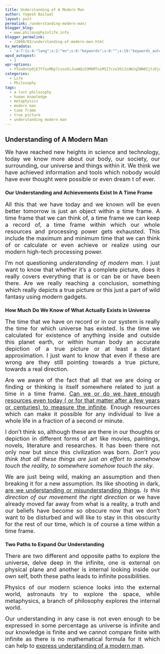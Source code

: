 ```yaml
---
title: Understanding of A Modern Man
author: Yogesh Bailwal
layout: post
permalink: /understanding-modern-man/
blogger_blog:
  - www.philosophyinlife.info
blogger_permalink:
  - /2008/03/understanding-of-modern-men.html
ks_metadata:
  - 'a:7:{s:4:"lang";s:2:"en";s:8:"keywords";s:0:"";s:19:"keywords_autoupdate";s:1:"0";s:11:"description";s:0:"";s:22:"description_autoupdate";s:1:"0";s:5:"title";s:0:"";s:6:"robots";s:12:"index,follow";}'
wpsd_autopost:
  - 1
wpr-options:
  - YToxOntpOjE7YToxMDp7czozOiJuaWQiO3M6MToiMSI7czo3OiJzdWJqZWN0IjtzOjA6IiI7czo4OiJ0ZXh0Ym9keSI7czowOiIiO3M6ODoiaHRtbGJvZHkiO3M6MDoiIjtzOjc6ImRpc2FibGUiO2k6MDtzOjE1OiJub2N1c3RvbWl6YXRpb24iO2k6MTtzOjEyOiJub3Bvc3RzZXJpZXMiO2k6MTtzOjEwOiJodG1sZW5hYmxlIjtpOjE7czoxMjoiYXR0YWNoaW1hZ2VzIjtpOjE7czoyMToic2tpcGFjdGl2ZXN1YnNjcmliZXJzIjtpOjA7fX0=
categories:
  - Life
  - Philosophy
tags:
  - a lost philosophy
  - human knowledge
  - metaphysics
  - modern man
  - time frame
  - true picture
  - understanding modern man
---
```

## Understanding of A Modern Man

<span style="font-size: 130%;"> </span>

<p class="MsoNormal" style="text-align: justify;">
  <span style="font-size: 130%;">We have reached new heights in science and technology, today we know more about our body, our society, our surrounding, our universe and things within it. We think we have achieved information and tools which nobody would have ever thought were possible or even dream t of ever.</span>
</p>

### Our Understanding and Achievements Exist In A Time Frame

<p class="MsoNormal" style="text-align: justify;">
  <span style="font-size: 130%;">All this that we have today and we known will be even better tomorrow is just an object within a time frame. A time frame that we can think of, a time frame we can keep a record of, a time frame within which our whole resources and processing power gets exhausted. This include the maximum and minimum time that we can think of or calculate or even achieve or realize using our modern high-tech processing power.</span>
</p>

<p class="MsoNormal" style="text-align: justify;">
  <span style="font-size: 130%;">I’m not questioning </span><span style="font-style: italic; font-size: 130%;">understanding of modern man</span><span style="font-size: 130%;">. I just want to know that whether it’s a complete picture, does it really covers everything that is or can be or have been there. Are we really reaching a conclusion, something which really depicts a true picture or this just a part of wild fantasy using modern gadgets.</span>
</p>

### How Much Do We Know of What Actually Exists in Universe

<p class="MsoNormal" style="text-align: justify;">
  <span style="font-size: 130%;">The time that we have on record or in our system is really the time for which universe has existed. Is the time we calculated for existence of anything inside and outside this planet earth, or within human body an accurate depiction of a true picture or at least a distant approximation. I just want to know that even if these are wrong are they still pointing towards a true picture, towards a real direction.</span>
</p>

<p class="MsoNormal" style="text-align: justify;">
  <span style="font-size: 130%;">Are we aware of the fact that all that we are doing or finding or thinking is itself somewhere related to just a time in a time frame. <span style="text-decoration: underline;">Can we or do we have enough resources even today ( or for that matter after a few years or centuries) to measure the infinite</span>. Enough resources which can make it possible for any individual to live a whole life in a fraction of a second or minute.</span>
</p>

<p class="MsoNormal" style="text-align: justify;">
  <span style="font-size: 130%;">I don’t think so, although these are there in our thoughts or depiction in different forms of art like movies, paintings, novels, literature and researches. It has been there not only now but since this civilization was born. <em>Don’t you think that all these things are just an effort to somehow touch the reality, to somewhere somehow touch the sky</em>. </span>
</p>

<p class="MsoNormal" style="text-align: justify;">
  <span style="font-size: 130%;">We are just being wild, making an assumption and then breaking it for a new assumption. Its like shooting in dark, <span style="text-decoration: underline;">are we understanding or misunderstanding things</span>. </span><span style="font-style: italic; font-size: 130%;">Is this direction of our movement the right direction</span><span style="font-size: 130%;"> or we have already moved far away from what is a reality, a truth and our beliefs have become so obscure now that we don’t want to be disturbed and will like to stay in this obscurity for the rest of our time, which is of course a time within a time frame.</span>
</p>

### Two Paths to Expand Our Understanding

<p class="MsoNormal" style="text-align: justify;">
  <span style="font-size: 130%;">There are two different and opposite paths to explore the universe, delve deep in the infinite, one is external on physical plane and another is internal looking inside our own self, both these paths leads to infinite possibilities.</span>
</p>

<p class="MsoNormal" style="text-align: justify;">
  <span style="font-size: 130%;">Physics of our modern science looks into the external world, astronauts try to explore the space, while metaphysics, a branch of philosophy explores the internal world.</span>
</p>

<p class="MsoNormal" style="text-align: justify;">
  <span style="font-size: 130%;">Our understanding in any case is not even enough to be expressed in some percentage as universe is infinite and our knowledge is finite and we cannot compare finite with infinite as there is no mathematical formula for it which can help to <a href="http://www.philosophyinlife.info/12/understanding-modern-man.htm">express understanding of a modern man</a>.<br /> </span>
</p>

<!-- pingbacker_end -->